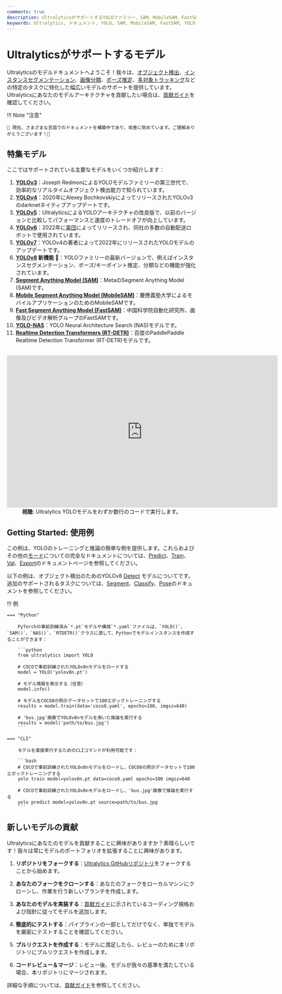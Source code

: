 ```yaml
---
comments: true
description: UltralyticsがサポートするYOLOファミリー、SAM、MobileSAM、FastSAM、YOLO-NAS、RT-DETRモデルの多様な範囲を探索し、CLIおよびPythonの使用例で始めましょう。
keywords: Ultralytics, ドキュメント, YOLO, SAM, MobileSAM, FastSAM, YOLO-NAS, RT-DETR, モデル, アーキテクチャ, Python, CLI
---
```


# Ultralyticsがサポートするモデル

Ultralyticsのモデルドキュメントへようこそ！我々は、[オブジェクト検出](../tasks/detect.md)、[インスタンスセグメンテーション](../tasks/segment.md)、[画像分類](../tasks/classify.md)、[ポーズ推定](../tasks/pose.md)、[多対象トラッキング](../modes/track.md)などの特定のタスクに特化した幅広いモデルのサポートを提供しています。Ultralyticsにあなたのモデルアーキテクチャを貢献したい場合は、[貢献ガイド](../help/contributing.md)を確認してください。

!!! Note "注意"

    🚧 現在、さまざまな言語でのドキュメントを構築中であり、改善に努めています。ご理解ありがとうございます！🙏

## 特集モデル

ここではサポートされている主要なモデルをいくつか紹介します：

1. **[YOLOv3](yolov3.md)**：Joseph RedmonによるYOLOモデルファミリーの第三世代で、効率的なリアルタイムオブジェクト検出能力で知られています。
2. **[YOLOv4](yolov4.md)**：2020年にAlexey BochkovskiyによってリリースされたYOLOv3のdarknetネイティブアップデートです。
3. **[YOLOv5](yolov5.md)**：UltralyticsによるYOLOアーキテクチャの改良版で、以前のバージョンと比較してパフォーマンスと速度のトレードオフが向上しています。
4. **[YOLOv6](yolov6.md)**：2022年に[美団](https://about.meituan.com/)によってリリースされ、同社の多数の自動配送ロボットで使用されています。
5. **[YOLOv7](yolov7.md)**：YOLOv4の著者によって2022年にリリースされたYOLOモデルのアップデートです。
6. **[YOLOv8](yolov8.md) 新機能 🚀**：YOLOファミリーの最新バージョンで、例えばインスタンスセグメンテーション、ポーズ/キーポイント推定、分類などの機能が強化されています。
7. **[Segment Anything Model (SAM)](sam.md)**：MetaのSegment Anything Model (SAM)です。
8. **[Mobile Segment Anything Model (MobileSAM)](mobile-sam.md)**：慶應義塾大学によるモバイルアプリケーションのためのMobileSAMです。
9. **[Fast Segment Anything Model (FastSAM)](fast-sam.md)**：中国科学院自動化研究所、画像及びビデオ解析グループのFastSAMです。
10. **[YOLO-NAS](yolo-nas.md)**：YOLO Neural Architecture Search (NAS)モデルです。
11. **[Realtime Detection Transformers (RT-DETR)](rtdetr.md)**：百度のPaddlePaddle Realtime Detection Transformer (RT-DETR)モデルです。

<p align="center">
  <br>
  <iframe width="720" height="405" src="https://www.youtube.com/embed/MWq1UxqTClU?si=nHAW-lYDzrz68jR0"
    title="YouTube動画プレイヤー" frameborder="0"
    allow="accelerometer; autoplay; clipboard-write; encrypted-media; gyroscope; picture-in-picture; web-share"
    allowfullscreen>
  </iframe>
  <br>
  <strong>視聴:</strong> Ultralytics YOLOモデルをわずか数行のコードで実行します。
</p>

## Getting Started: 使用例

この例は、YOLOのトレーニングと推論の簡単な例を提供します。これらおよびその他の[モード](../modes/index.md)についての完全なドキュメントについては、[Predict](../modes/predict.md)、[Train](../modes/train.md)、[Val](../modes/val.md)、[Export](../modes/export.md)のドキュメントページを参照してください。

以下の例は、オブジェクト検出のためのYOLOv8 [Detect](../tasks/detect.md) モデルについてです。追加のサポートされるタスクについては、[Segment](../tasks/segment.md)、[Classify](../tasks/classify.md)、[Pose](../tasks/pose.md)のドキュメントを参照してください。

!!! 例

    === "Python"

        PyTorchの事前訓練済み`*.pt`モデルや構成`*.yaml`ファイルは、`YOLO()`、`SAM()`、`NAS()`、`RTDETR()`クラスに渡して、Pythonでモデルインスタンスを作成することができます：

        ```python
        from ultralytics import YOLO

        # COCOで事前訓練されたYOLOv8nモデルをロードする
        model = YOLO('yolov8n.pt')

        # モデル情報を表示する（任意）
        model.info()

        # モデルをCOCO8の例示データセットで100エポックトレーニングする
        results = model.train(data='coco8.yaml', epochs=100, imgsz=640)

        # 'bus.jpg'画像でYOLOv8nモデルを用いた推論を実行する
        results = model('path/to/bus.jpg')
        ```

    === "CLI"

        モデルを直接実行するためのCLIコマンドが利用可能です：

        ```bash
        # COCOで事前訓練されたYOLOv8nモデルをロードし、COCO8の例示データセットで100エポックトレーニングする
        yolo train model=yolov8n.pt data=coco8.yaml epochs=100 imgsz=640

        # COCOで事前訓練されたYOLOv8nモデルをロードし、'bus.jpg'画像で推論を実行する
        yolo predict model=yolov8n.pt source=path/to/bus.jpg
        ```

## 新しいモデルの貢献

Ultralyticsにあなたのモデルを貢献することに興味がありますか？素晴らしいです！我々は常にモデルのポートフォリオを拡張することに興味があります。

1. **リポジトリをフォークする**：[Ultralytics GitHubリポジトリ](https://github.com/ultralytics/ultralytics)をフォークすることから始めます。

2. **あなたのフォークをクローンする**：あなたのフォークをローカルマシンにクローンし、作業を行う新しいブランチを作成します。

3. **あなたのモデルを実装する**：[貢献ガイド](../help/contributing.md)に示されているコーディング規格および指針に従ってモデルを追加します。

4. **徹底的にテストする**：パイプラインの一部としてだけでなく、単独でモデルを厳密にテストすることを確認してください。

5. **プルリクエストを作成する**：モデルに満足したら、レビューのために本リポジトリにプルリクエストを作成します。

6. **コードレビュー＆マージ**：レビュー後、モデルが我々の基準を満たしている場合、本リポジトリにマージされます。

詳細な手順については、[貢献ガイド](../help/contributing.md)を参照してください。

